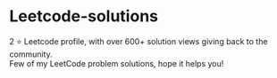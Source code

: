# Leetcode-solutions
2 ⭐️ Leetcode profile, with over 600+ solution views giving back to the community.
<br>
Few of my LeetCode problem solutions, hope it helps you!
